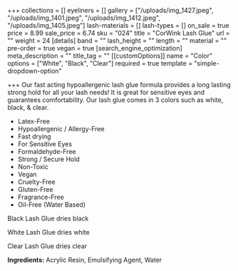 +++
collections = []
eyeliners = []
gallery = ["/uploads/img_1427.jpeg", "/uploads/img_1401.jpeg", "/uploads/img_1412.jpeg", "/uploads/img_1405.jpeg"]
lash-materials = []
lash-types = []
on_sale = true
price = 8.99
sale_price = 6.74
sku = "024"
title = "CorWink Lash Glue"
url = ""
weight = 24
[details]
band = ""
lash_height = ""
length = ""
material = ""
pre-order = true
vegan = true
[search_engine_optimization]
meta_description = ""
title_tag = ""
[[customOptions]]
name = "Color"
options = ["White", "Black", "Clear"]
required = true
template = "simple-dropdown-option"

+++
Our fast acting hypoallergenic lash glue formula provides a long lasting strong hold for all your lash needs! It is great for sensitive eyes and guarantees comfortability. Our lash glue comes in 3 colors such as white, black, & clear.

* Latex-Free
* Hypoallergenic / Allergy-Free
* Fast drying
* For Sensitive Eyes
* Formaldehyde-Free
* Strong / Secure Hold
* Non-Toxic
* Vegan
* Cruelty-Free
* Gluten-Free
* Fragrance-Free
* Oil-Free (Water Based)

Black Lash Glue dries black

White Lash Glue dries white

Clear Lash Glue dries clear

**Ingredients:** Acrylic Resin, Emulsifying Agent, Water